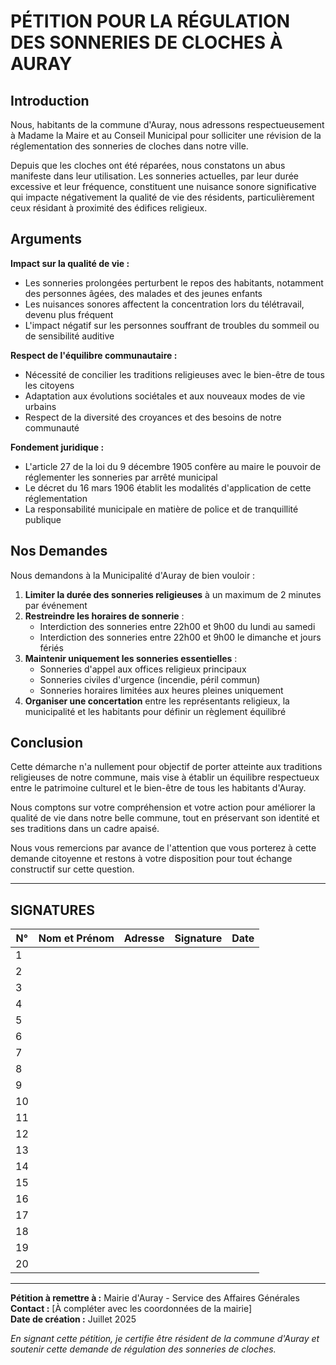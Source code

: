 # PÉTITION POUR LA RÉGULATION DES SONNERIES DE CLOCHES À AURAY

## Introduction

Nous, habitants de la commune d'Auray, nous adressons respectueusement à Madame la Maire et au Conseil Municipal pour solliciter une révision de la réglementation des sonneries de cloches dans notre ville.

Depuis que les cloches ont été réparées, nous constatons un abus manifeste dans leur utilisation. Les sonneries actuelles, par leur durée excessive et leur fréquence, constituent une nuisance sonore significative qui impacte négativement la qualité de vie des résidents, particulièrement ceux résidant à proximité des édifices religieux.

## Arguments

**Impact sur la qualité de vie :**
- Les sonneries prolongées perturbent le repos des habitants, notamment des personnes âgées, des malades et des jeunes enfants
- Les nuisances sonores affectent la concentration lors du télétravail, devenu plus fréquent
- L'impact négatif sur les personnes souffrant de troubles du sommeil ou de sensibilité auditive

**Respect de l'équilibre communautaire :**
- Nécessité de concilier les traditions religieuses avec le bien-être de tous les citoyens
- Adaptation aux évolutions sociétales et aux nouveaux modes de vie urbains
- Respect de la diversité des croyances et des besoins de notre communauté

**Fondement juridique :**
- L'article 27 de la loi du 9 décembre 1905 confère au maire le pouvoir de réglementer les sonneries par arrêté municipal
- Le décret du 16 mars 1906 établit les modalités d'application de cette réglementation
- La responsabilité municipale en matière de police et de tranquillité publique

## Nos Demandes

Nous demandons à la Municipalité d'Auray de bien vouloir :

1. **Limiter la durée des sonneries religieuses** à un maximum de 2 minutes par événement
2. **Restreindre les horaires de sonnerie** :
   - Interdiction des sonneries entre 22h00 et 9h00 du lundi au samedi
   - Interdiction des sonneries entre 22h00 et 9h00 le dimanche et jours fériés
3. **Maintenir uniquement les sonneries essentielles** :
   - Sonneries d'appel aux offices religieux principaux
   - Sonneries civiles d'urgence (incendie, péril commun)
   - Sonneries horaires limitées aux heures pleines uniquement
4. **Organiser une concertation** entre les représentants religieux, la municipalité et les habitants pour définir un règlement équilibré

## Conclusion

Cette démarche n'a nullement pour objectif de porter atteinte aux traditions religieuses de notre commune, mais vise à établir un équilibre respectueux entre le patrimoine culturel et le bien-être de tous les habitants d'Auray.

Nous comptons sur votre compréhension et votre action pour améliorer la qualité de vie dans notre belle commune, tout en préservant son identité et ses traditions dans un cadre apaisé.

Nous vous remercions par avance de l'attention que vous porterez à cette demande citoyenne et restons à votre disposition pour tout échange constructif sur cette question.

---

## SIGNATURES

| N° | Nom et Prénom | Adresse | Signature | Date |
|----|---------------|---------|-----------|------|
| 1  |               |         |           |      |
| 2  |               |         |           |      |
| 3  |               |         |           |      |
| 4  |               |         |           |      |
| 5  |               |         |           |      |
| 6  |               |         |           |      |
| 7  |               |         |           |      |
| 8  |               |         |           |      |
| 9  |               |         |           |      |
| 10 |               |         |           |      |
| 11 |               |         |           |      |
| 12 |               |         |           |      |
| 13 |               |         |           |      |
| 14 |               |         |           |      |
| 15 |               |         |           |      |
| 16 |               |         |           |      |
| 17 |               |         |           |      |
| 18 |               |         |           |      |
| 19 |               |         |           |      |
| 20 |               |         |           |      |

---

**Pétition à remettre à :** Mairie d'Auray - Service des Affaires Générales  
**Contact :** [À compléter avec les coordonnées de la mairie]  
**Date de création :** Juillet 2025

*En signant cette pétition, je certifie être résident de la commune d'Auray et soutenir cette demande de régulation des sonneries de cloches.*